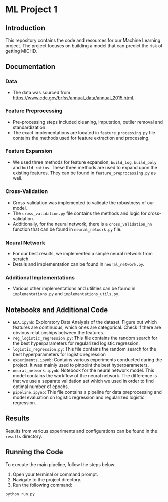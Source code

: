 # ML Project 1

## Introduction

This repository contains the code and resources for our Machine Learning project. The project focuses on building a model that can predict the risk of getting MICHD.

## Documentation

### Data

- The data was sourced from https://www.cdc.gov/brfss/annual_data/annual_2015.html.

### Feature Preprocessing

- Pre-processing steps included cleaning, imputation, outlier removal and standardization. 
- The exact implementations are located in `feature_processing.py` file contains the methods used for feature extraction and processing.

### Feature Expansion

- We used three methods for feature expansion, `build_log`, `build_poly` and `build_ratios`. These three methods are used to expand upon the existing features. They can be found in `feature_preprocessing.py` as well.

### Cross-Validation

- Cross-validation was implemented to validate the robustness of our model.
- The `cross_validation.py` file contains the methods and logic for cross-validation.
- Additionally, for the neural network, there is a `cross_validation_nn` function that can be found in `neural_network.py` file.
  
### Neural Network

- For our best results, we implemented a simple neural network from scratch.
- Details and implementation can be found in `neural_network.py`.

### Additional Implementations

- Various other implementations and utilities can be found in `implementations.py` and `implementations_utils.py`.

## Notebooks and Additional Code

- `EDA.ipynb`: Exploratory Data Analysis of the dataset. Figure out which features are continuous, which ones are categorical. Check if there are obvious relationships between the features.
- `reg_logistic_regression.py`: This file contains the random search for the best hyperparameters for regularized logistic regression.
- `logistic_regression.py`: This file contains the random search for the best hyperparameters for logistic regression
- `experiments.ipynb`: Contains various experiments conducted during the project. It was mainly used to pinpoint the best hyperparameters.
- `neural_network.ipynb`: Notebook for the neural network model. This model contains the workflow of the neural network. The difference is that we use a separate validation set which we used in order to find optimal number of epochs.
- `pipeline.ipynb`: This file contains a pipeline for data preprocessing and model evaluation on logistic regression and regularized logistic regression.

## Results

Results from various experiments and configurations can be found in the `results` directory.

## Running the Code
To execute the main pipeline, follow the steps below:

1. Open your terminal or command prompt.
2. Navigate to the project directory.
3. Run the following command:

```bash
python run.py
